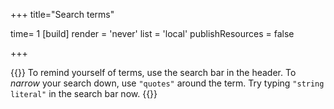 +++
title="Search terms"

time= 1
[build]
  render = 'never'
  list = 'local'
  publishResources = false

+++

{{<note type="tip" title="Search the curriculum">}}
To remind yourself of terms, use the search bar in the header. To _narrow_ your search down, use `"quotes"` around the term. Try typing `"string literal"` in the search bar now.
{{</note>}}
